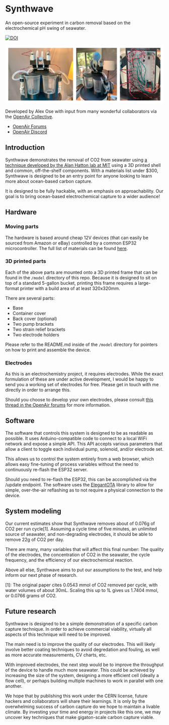 # Synthwave

An open-source experiment in carbon removal based on the electrochemical pH swing of seawater.

[![DOI](https://zenodo.org/badge/686062718.svg)](https://zenodo.org/doi/10.5281/zenodo.10403598)

![Synthwave Image](synthwave.jpg)

Developed by Alex Ose with input from many wonderful collaborators via the
[OpenAir Collective](https://openaircollective.cc/).

-   [OpenAir Forums](https://www.openairforum.org/t/introducing-synthwave/806)
-   [OpenAir Discord](https://openaircollective.cc/join)

## Introduction

Synthwave demonstrates the removal of CO2 from seawater using
[a technique developed by the Alan Hatton lab at MIT](https://pubs.rsc.org/en/content/articlelanding/2023/EE/d2ee03804h)
using a 3D printed shell and common, off-the-shelf components. With a materials list under $300, Synthwave is designed
to be an entry point for anyone looking to learn more about ocean-based carbon capture.

It is designed to be fully hackable, with an emphasis on approachability. Our goal is to bring ocean-based
electrochemical capture to a wider audience!

## Hardware

### Moving parts

The hardware is based around cheap 12V devices (that can easily be sourced from Amazon or eBay) controlled by a common
ESP32 microcontroller. The full list of materials can be found [here](MATERIALS.md).

### 3D printed parts

Each of the above parts are mounted onto a 3D printed frame that can be found in the `/model` directory of this repo.
Because it is designed to sit on top of a standard 5-gallon bucket, printing this frame requires a large-format printer
with a build area of at least 320x320mm.

There are several parts:

-   Base
-   Container cover
-   Back cover (optional)
-   Two pump brackets
-   Two strain relief brackets
-   Two electrode holders

Please refer to the README.md inside of the `/model` directory for pointers on how to print and assemble the device.

### Electrodes

As this is an electrochemistry project, it requires electrodes. While the exact formulation of these are under active
development, I would be happy to send you a working set of electrodes for free. Please get in touch with me directly in
order to arrange this.

Should you choose to develop your own electrodes, please consult
[this thread in the OpenAir forums](https://www.openairforum.org/t/synthwave-electrochemical-co2-capture-from-seawater/781/4)
for more information.

## Software

The software that controls this system is designed to be as readable as possible. It uses Arduino-compatible code to
connect to a local WiFi network and expose a simple API. This API accepts various parameters that allow a client to
toggle each individual pump, solenoid, and/or electrode set.

This allows us to control the system entirely from a web browser, which allows easy fine-tuning of process variables
without the need to continuously re-flash the ESP32 server.

Should you need to re-flash the ESP32, this can be accomplished via the /update endpoint. The software uses the
[ElegantOTA](https://github.com/ayushsharma82/ElegantOTA) library to allow for simple, over-the-air reflashing as to not
require a physical connection to the device.

## System modeling

Our current estimates show that Synthwave removes about of 0.076g of CO2 per run cycle[1]. Assuming a cycle time of five
minutes, an unlimited source of seawater, and non-degrading electrodes, it should be able to remove 22g of CO2 per day.

There are many, many variables that will affect this final number: The quality of the electrodes, the concentration of
CO2 in the seawater, the cycle frequency, and the efficiency of our electrochemical reaction.

Above all else, Synthwave aims to put our assumptions to the test, and help inform our next phase of research.

[1]: The original paper cites 0.0543 mmol of CO2 removed per cycle, with water volumes of about 30mL. Scaling this up to
1L gives us 1.7404 mmol, or 0.0766 grams of CO2.

## Future research

Synthwave is designed to be a simple demonstration of a specific carbon capture technique. In order to achieve
commercial viability, virtually all aspects of this technique will need to be improved.

The main need is to improve the quality of our electrodes. This will likely involve better coating techniques to avoid
degredation and fouling, as well as more accurate measurements, CV charts, etc.

With improved electrodes, the next step would be to improve the throughput of the device to handle much more seawater.
This could be achieved by increasing the size of the system, designing a more efficient cell (ideally a flow cell), or
perhaps building multiple machines to work in parallel with one another.

We hope that by publishing this work under the CERN license, future hackers and collaborators will share their
learnings. It is only by the overwhelming success of carbon capture do we hope to maintain a livable climate. By
investing your time and energy in projects like this one, we may uncover key techniques that make gigaton-scale carbon
capture viable.
